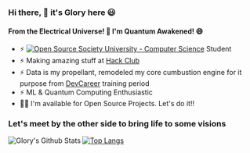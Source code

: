 ### Hi there, 👋 it's Glory here 😃
#### From the Electrical Universe! 🎇 I'm Quantum Awakened! 😄 

- ⚡ [![Open Source Society University - Computer Science](https://img.shields.io/badge/OSSU-computer--science-blue.svg)](https://github.com/ossu/computer-science) Student
- ⚡ Making amazing stuff at [Hack Club](http://www.github.com/hackclub) 
- ⚡ Data is my propellant, remodeled my core cumbustion engine for it purpose from [DevCareer](http://www.devcareer.io) training period
- ⚡ ML & Quantum Computing Enthusiastic
- 👨‍💻 I'm available for Open Source Projects. Let's do it!!

### Let's meet by the other side to bring life to some visions

<img align="left" alt="Glory's Github Stats" src="https://github-readme-stats.vercel.app/api?username=goldenglorys&count_private=true&show_icons=true&theme=merko&hide_border=true" />


[![Top Langs](https://github-readme-stats.vercel.app/api/top-langs/?username=goldenglorys&layout=compact&count_private=true&show_icons=true&theme=merko&hide_border=true)](https://github.com/goldenglorys/github-readme-stats)

<!--
**goldenglorys/goldenglorys** is a ✨ _special_ ✨ repository because its `README.md` (this file) appears on your GitHub profile.
#### Profile Visits

![visitors](https://visitor-badge.glitch.me/badge?page_id=MichaelOlatunji.MichaelOlatunji)
Here are some ideas to get you started:

- 🔭 I’m currently working on ...
- 🌱 I’m currently learning ...
- 👯 I’m looking to collaborate on ...
- 🤔 I’m looking for help with ...
- 💬 Ask me about ...
- 📫 How to reach me: ...
- 😄 Pronouns: ...
- ⚡ Fun fact: ...
-->
